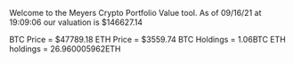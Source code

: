 Welcome to the Meyers Crypto Portfolio Value tool. 
As of 09/16/21 at 19:09:06 our valuation is $146627.14 

BTC Price = $47789.18
 ETH Price = $3559.74
BTC Holdings = 1.06BTC
 ETH holdings = 26.960005962ETH 
